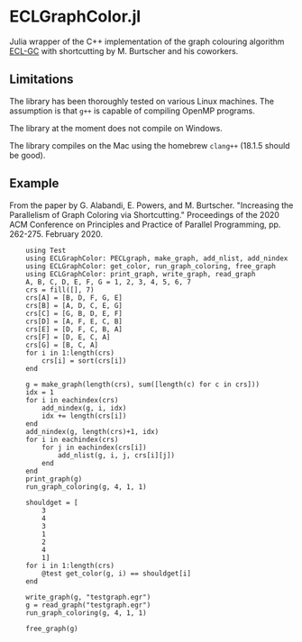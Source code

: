 # ECLGraphColor.jl

Julia wrapper of the C++ implementation of the graph colouring algorithm
[ECL-GC](https://userweb.cs.txstate.edu/~burtscher/research/ECL-GC/) with
shortcutting by M. Burtscher and his coworkers.

## Limitations

The library has been thoroughly tested on various Linux machines.
The assumption is that `g++` is capable of compiling OpenMP programs.

The library at the moment does not compile on Windows. 

The library compiles on the Mac using the homebrew `clang++` (18.1.5 should be good).

## Example

From the paper by G. Alabandi, E. Powers, and M. Burtscher. "Increasing the Parallelism of Graph Coloring via Shortcutting." Proceedings of the 2020 ACM Conference on Principles and Practice of Parallel Programming, pp. 262-275. February 2020.
```
    using Test
    using ECLGraphColor: PECLgraph, make_graph, add_nlist, add_nindex
    using ECLGraphColor: get_color, run_graph_coloring, free_graph
    using ECLGraphColor: print_graph, write_graph, read_graph
    A, B, C, D, E, F, G = 1, 2, 3, 4, 5, 6, 7
    crs = fill([], 7)
    crs[A] = [B, D, F, G, E]
    crs[B] = [A, D, C, E, G]
    crs[C] = [G, B, D, E, F]
    crs[D] = [A, F, E, C, B]
    crs[E] = [D, F, C, B, A]
    crs[F] = [D, E, C, A]
    crs[G] = [B, C, A]
    for i in 1:length(crs)
        crs[i] = sort(crs[i])
    end

    g = make_graph(length(crs), sum([length(c) for c in crs]))
    idx = 1
    for i in eachindex(crs)
        add_nindex(g, i, idx)
        idx += length(crs[i])
    end
    add_nindex(g, length(crs)+1, idx)
    for i in eachindex(crs)
        for j in eachindex(crs[i])
            add_nlist(g, i, j, crs[i][j])
        end
    end
    print_graph(g)
    run_graph_coloring(g, 4, 1, 1)

    shouldget = [
        3
        4
        3
        1
        2
        4
        1]
    for i in 1:length(crs)
        @test get_color(g, i) == shouldget[i]
    end

    write_graph(g, "testgraph.egr")
    g = read_graph("testgraph.egr")
    run_graph_coloring(g, 4, 1, 1)
    
    free_graph(g)
```